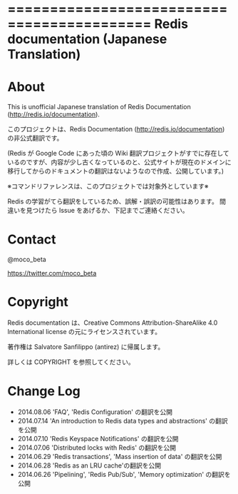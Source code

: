 ===========================================
Redis documentation (Japanese Translation)
===========================================

About
=====

This is unofficial Japanese translation of Redis Documentation (http://redis.io/documentation).

このプロジェクトは、Redis Documentation (http://redis.io/documentation) の非公式翻訳です。

(Redis が Google Code にあった頃の Wiki 翻訳プロジェクトがすでに存在しているのですが、内容が少し古くなっているのと、公式サイトが現在のドメインに移行してからのドキュメントの翻訳はないようなので作成、公開しています。)

※コマンドリファレンスは、このプロジェクトでは対象外としています※

Redis の学習がてら翻訳をしているため、誤解・誤訳の可能性はあります。
間違いを見つけたら Issue をあげるか、下記までご連絡ください。

Contact
=======

@moco_beta 

https://twitter.com/moco_beta

Copyright
=========

Redis documentation は、Creative Commons Attribution-ShareAlike 4.0 International license の元にライセンスされています。

著作権は Salvatore Sanfilippo (antirez) に帰属します。

詳しくは COPYRIGHT を参照してください。

Change Log
==========

* 2014.08.06 'FAQ', 'Redis Configuration' の翻訳を公開
* 2014.07.14 'An introduction to Redis data types and abstractions' の翻訳を公開
* 2014.07.10 'Redis Keyspace Notifications' の翻訳を公開
* 2014.07.06 'Distributed locks with Redis' の翻訳を公開
* 2014.06.29 'Redis transactions', 'Mass insertion of data' の翻訳を公開
* 2014.06.28 'Redis as an LRU cache'の翻訳を公開
* 2014.06.26 'Pipelining', 'Redis Pub/Sub', 'Memory optimization' の翻訳を公開
